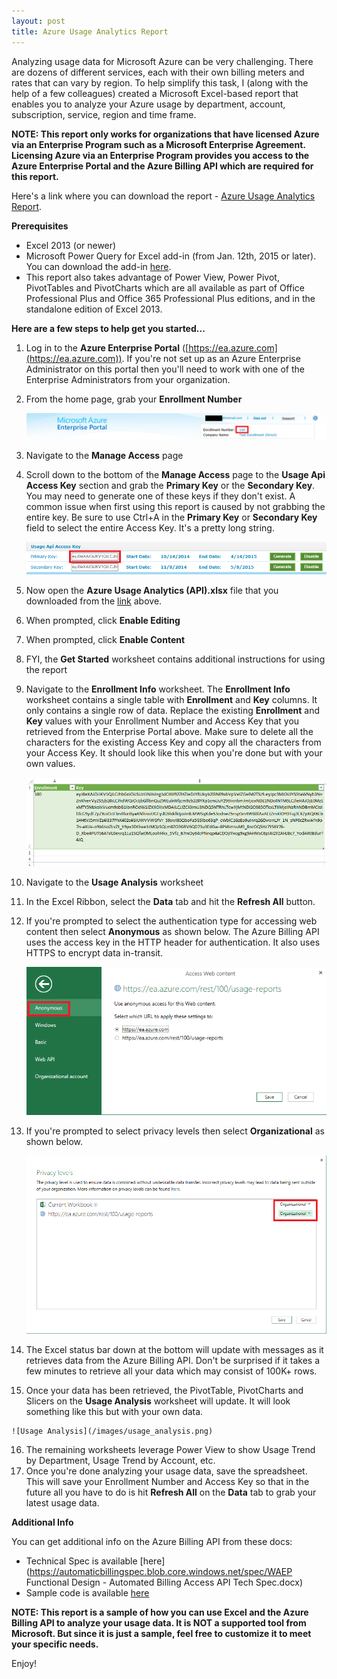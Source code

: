 ```yaml
---
layout: post
title: Azure Usage Analytics Report
---
```


Analyzing usage data for Microsoft Azure can be very challenging.  There are dozens of different services, each with their own billing meters and rates that can vary by region.  To help simplify this task, I (along with the help of a few colleagues) created a Microsoft Excel-based report that enables you to analyze your Azure usage by department, account, subscription, service, region and time frame.

**NOTE:  This report only works for organizations that have licensed Azure via an Enterprise Program such as a Microsoft Enterprise Agreement.  Licensing Azure via an Enterprise Program provides you access to the Azure Enterprise Portal and the Azure Billing API which are required for this report.**

Here's a link where you can download the report - [Azure Usage Analytics Report](/files/Azure%20Usage%20Analytics%20(API)%20v2.2.xlsx).

**Prerequisites**

- Excel 2013 (or newer)
- Microsoft Power Query for Excel add-in (from Jan. 12th, 2015 or later).  You can download the add-in [here](http://www.microsoft.com/en-us/download/details.aspx?id=39379&CorrelationId=6c71a8d2-343d-43d0-bf65-a77fbf000b47). 
- This report also takes advantage of Power View, Power Pivot, PivotTables and PivotCharts which are all available as part of Office Professional Plus and Office 365 Professional Plus editions, and in the standalone edition of Excel 2013.

**Here are a few steps to help get you started...**

1. Log in to the **Azure Enterprise Portal** ([https://ea.azure.com](https://ea.azure.com)).  If you're not set up as an Azure Enterprise Administrator on this portal then you'll need to work with one of the Enterprise Administrators from your organization.
2. From the home page, grab your **Enrollment Number**

    ![Enrollment Number](/images/enrollment_number.png)

3. Navigate to the **Manage Access** page
4. Scroll down to the bottom of the **Manage Access** page to the **Usage Api Access Key** section and grab the **Primary Key** or the **Secondary Key**.  You may need to generate one of these keys if they don't exist.  A common issue when first using this report is caused by not grabbing the entire key.  Be sure to use Ctrl+A in the **Primary Key** or **Secondary Key** field to select the entire Access Key.  It's a pretty long string.

    ![Access Key](/images/access_key.png)

5. Now open the **Azure Usage Analytics (API).xlsx** file that you downloaded from the [link](/files/Azure%20Usage%20Analytics%20(API)%20v2.2.xlsx) above.
6. When prompted, click **Enable Editing**
7. When prompted, click **Enable Content**
8. FYI, the **Get Started** worksheet contains additional instructions for using the report
9. Navigate to the **Enrollment Info** worksheet.  The **Enrollment Info** worksheet contains a single table with **Enrollment** and **Key** columns.  It only contains a single row of data.  Replace the existing **Enrollment** and **Key** values with your Enrollment Number and Access Key that you retrieved from the Enterprise Portal above.  Make sure to delete all the characters for the existing Access Key and copy all the characters from your Access Key.  It should look like this when you're done but with your own values.

    ![Enrollment Info](/images/enrollment_info.png)

10. Navigate to the **Usage Analysis** worksheet
11. In the Excel Ribbon, select the **Data** tab and hit the **Refresh All** button.
12. If you're prompted to select the authentication type for accessing web content then select **Anonymous** as shown below.  The Azure Billing API uses the access key in the HTTP header for authentication.  It also uses HTTPS to encrypt data in-transit.

    ![Access Web Content](/images/access_web_content.png)

13. If you're prompted to select privacy levels then select **Organizational** as shown below.

    ![Privacy Levels](/images/privacy_levels.png)

14. The Excel status bar down at the bottom will update with messages as it retrieves data from the Azure Billing API.  Don't be surprised if it takes a few minutes to retrieve all your data which may consist of 100K+ rows.
15.  Once your data has been retrieved, the PivotTable, PivotCharts and Slicers on the **Usage Analysis** worksheet will update.  It will look something like this but with your own data.

    ![Usage Analysis](/images/usage_analysis.png)

16. The remaining worksheets leverage Power View to show Usage Trend by Department, Usage Trend by Account, etc.
17. Once you're done analyzing your usage data, save the spreadsheet.  This will save your Enrollment Number and Access Key so that in the future all you have to do is hit **Refresh All** on the **Data** tab to grab your latest usage data.

**Additional Info**

You can get additional info on the Azure Billing API from these docs:

- Technical Spec is available [here](https://automaticbillingspec.blob.core.windows.net/spec/WAEP Functional Design - Automated Billing Access API Tech Spec.docx)
- Sample code is available [here](https://automaticbillingspec.blob.core.windows.net/spec/UsageDownloadRestfulSampleClient.zip)

**NOTE:  This report is a sample of how you can use Excel and the Azure Billing API to analyze your usage data.  It is NOT a supported tool from Microsoft.  But since it is just a sample, feel free to customize it to meet your specific needs.**

Enjoy!

